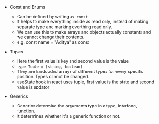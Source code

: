 -   Const and Enums

    -   Can be defined by writing `as const`
    -   It helps to make everything inside as read only, instead of making separate type and marking everthing read only.
    -   We can use this to make arrays and objects actually constants and we cannot change their contents.
    -   e.g. const name = "Aditya" as const

-   Tuples

    -   Here the first value is key and second value is the value
    -   `type Tuple = [string, boolean]`
    -   They are hardcoded arrays of different types for every specific position. Types cannot be changed.
    -   useState hook in react uses tuple, first value is the state and second value is updator

-   Generics
    -   Generics determine the arguments type in a type, interface, function.
    -   It determines whether it's a generic function or not.
